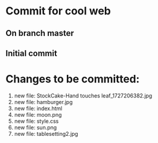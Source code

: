 # Commit for cool web
## On branch master

## Initial commit

# Changes to be committed:
1.	new file:   StockCake-Hand touches leaf_1727206382.jpg
2.	new file:   hamburger.jpg
3.	new file:   index.html
4.	new file:   moon.png
5.	new file:   style.css
6.  new file:   sun.png
7.  new file:   tablesetting2.jpg

